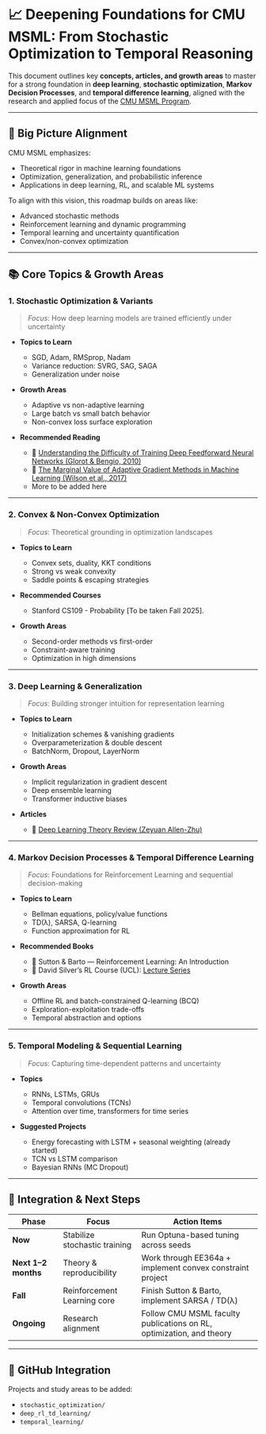 # 📈 Deepening Foundations for CMU MSML: From Stochastic Optimization to Temporal Reasoning

This document outlines key **concepts, articles, and growth areas** to master for a strong foundation in **deep learning**, **stochastic optimization**, **Markov Decision Processes**, and **temporal difference learning**, aligned with the research and applied focus of the [CMU MSML Program](https://www.ml.cmu.edu/academics/ms-in-machine-learning.html).

---

## 🎯 Big Picture Alignment

CMU MSML emphasizes:
- Theoretical rigor in machine learning foundations
- Optimization, generalization, and probabilistic inference
- Applications in deep learning, RL, and scalable ML systems

To align with this vision, this roadmap builds on areas like:
- Advanced stochastic methods
- Reinforcement learning and dynamic programming
- Temporal learning and uncertainty quantification
- Convex/non-convex optimization

---

## 📚 Core Topics & Growth Areas

### 1. **Stochastic Optimization & Variants**
> *Focus*: How deep learning models are trained efficiently under uncertainty

- **Topics to Learn**
  - SGD, Adam, RMSprop, Nadam
  - Variance reduction: SVRG, SAG, SAGA
  - Generalization under noise

- **Growth Areas**
  - Adaptive vs non-adaptive learning
  - Large batch vs small batch behavior
  - Non-convex loss surface exploration

- **Recommended Reading**
  - 📄 [Understanding the Difficulty of Training Deep Feedforward Neural Networks (Glorot & Bengio, 2010)](http://proceedings.mlr.press/v9/glorot10a/glorot10a.pdf)
  - 📄 [The Marginal Value of Adaptive Gradient Methods in Machine Learning (Wilson et al., 2017)](https://arxiv.org/abs/1705.08292)
  - More to be added here 
---

### 2. **Convex & Non-Convex Optimization**
> *Focus*: Theoretical grounding in optimization landscapes

- **Topics to Learn**
  - Convex sets, duality, KKT conditions
  - Strong vs weak convexity
  - Saddle points & escaping strategies

- **Recommended Courses**
  - Stanford CS109 - Probability [To be taken Fall 2025]. 

- **Growth Areas**
  - Second-order methods vs first-order
  - Constraint-aware training
  - Optimization in high dimensions

---

### 3. **Deep Learning & Generalization**
> *Focus*: Building stronger intuition for representation learning

- **Topics to Learn**
  - Initialization schemes & vanishing gradients
  - Overparameterization & double descent
  - BatchNorm, Dropout, LayerNorm

- **Growth Areas**
  - Implicit regularization in gradient descent
  - Deep ensemble learning
  - Transformer inductive biases

- **Articles**
  - 📄 [Deep Learning Theory Review (Zeyuan Allen-Zhu)](https://arxiv.org/abs/2012.06291)

---

### 4. **Markov Decision Processes & Temporal Difference Learning**
> *Focus*: Foundations for Reinforcement Learning and sequential decision-making

- **Topics to Learn**
  - Bellman equations, policy/value functions
  - TD(λ), SARSA, Q-learning
  - Function approximation for RL

- **Recommended Books**
  - 📘 Sutton & Barto — Reinforcement Learning: An Introduction
  - 📘 David Silver’s RL Course (UCL): [Lecture Series](http://www0.cs.ucl.ac.uk/staff/d.silver/web/Teaching.html)

- **Growth Areas**
  - Offline RL and batch-constrained Q-learning (BCQ)
  - Exploration-exploitation trade-offs
  - Temporal abstraction and options

---

### 5. **Temporal Modeling & Sequential Learning**
> *Focus*: Capturing time-dependent patterns and uncertainty

- **Topics**
  - RNNs, LSTMs, GRUs
  - Temporal convolutions (TCNs)
  - Attention over time, transformers for time series

- **Suggested Projects**
  - Energy forecasting with LSTM + seasonal weighting (already started)
  - TCN vs LSTM comparison
  - Bayesian RNNs (MC Dropout)

---

## 🔁 Integration & Next Steps

| Phase | Focus | Action Items |
|-------|-------|--------------|
| **Now** | Stabilize stochastic training | Run Optuna-based tuning across seeds |
| **Next 1–2 months** | Theory & reproducibility | Work through EE364a + implement convex constraint project |
| **Fall** | Reinforcement Learning core | Finish Sutton & Barto, implement SARSA / TD(λ) |
| **Ongoing** | Research alignment | Follow CMU MSML faculty publications on RL, optimization, and theory |

---

## 📂 GitHub Integration

Projects and study areas to be added: 
- `stochastic_optimization/`
- `deep_rl_td_learning/`
- `temporal_learning/`


